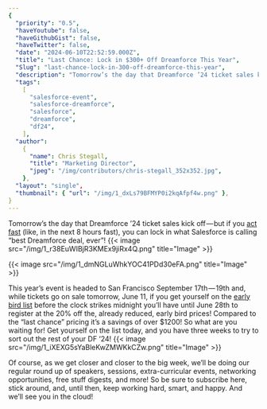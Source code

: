 ```yaml
---
{
  "priority": "0.5",
  "haveYoutube": false,
  "haveGithubGist": false,
  "haveTwitter": false,
  "date": "2024-06-10T22:52:59.000Z",
  "title": "Last Chance: Lock in $300+ Off Dreamforce This Year",
  "Slug": "last-chance-lock-in-300-off-dreamforce-this-year",
  "description": "Tomorrow’s the day that Dreamforce ’24 ticket sales kick off — but if you act fast (like, in the next 8 hours fast), you can lock in what Salesforce is calling “best Dreamforce deal, ever”!.",
  "tags":
    [
      "salesforce-event",
      "salesforce-dreamforce",
      "salesforce",
      "dreamforce",
      "df24",
    ],
  "author":
    {
      "name": Chris Stegall,
      "title": "Marketing Director",
      "jpeg": "/img/contributors/chris-stegall_352x352.jpg",
    },
  "layout": "single",
  "thumbnail": { "url": "/img/1_dxLs79BFMYP0i2kqAfpf4w.png" },
}
---
```


Tomorrow’s the day that Dreamforce ’24 ticket sales kick off — but if you [act fast](https://www.salesforce.com/form/dreamforce/df24-save-the-date/) (like, in the next 8 hours fast), you can lock in what Salesforce is calling “best Dreamforce deal, ever”!
{{< image src="/img/1_r38EuWIBjR3KMEx9jiRx4Q.png" title="Image" >}}

{{< image src="/img/1_dmNGLuWhkYOC41PDd30eFA.png" title="Image" >}}

This year’s event is headed to San Francisco September 17th — 19th and, while tickets go on sale tomorrow, June 11, if you get yourself on the [early bird list](https://www.salesforce.com/form/dreamforce/df24-save-the-date/) before the clock strikes midnight you’ll have until June 28th to register at the 20% off the, already reduced, early bird prices!
Compared to the “last chance” pricing it’s a savings of over $1200!
So what are you waiting for! Get yourself on the list today, and you have three weeks to try to sort out the rest of your DF ‘24!
{{< image src="/img/1_iXEXG5sYaBleKwZMWKkCZw.png" title="Image" >}}

Of course, as we get closer and closer to the big week, we’ll be doing our regular round up of speakers, sessions, extra-curricular events, networking opportunities, free stuff digests, and more!
So be sure to subscribe here, stick around, and, until then, keep working hard, smart, and happy.
And we’ll see you in the cloud!
